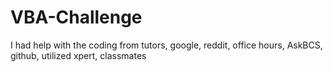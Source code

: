 # VBA-Challenge
I had help with the coding from tutors, google, reddit, office hours, AskBCS, github, utilized xpert, classmates
